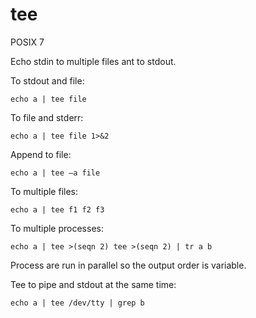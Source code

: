 # tee

POSIX 7

Echo stdin to multiple files ant to stdout.

To stdout and file:

    echo a | tee file

To file and stderr:

    echo a | tee file 1>&2

Append to file:

    echo a | tee –a file

To multiple files:

    echo a | tee f1 f2 f3

To multiple processes:

    echo a | tee >(seqn 2) tee >(seqn 2) | tr a b

Process are run in parallel so the output order is variable.

Tee to pipe and stdout at the same time:

    echo a | tee /dev/tty | grep b
